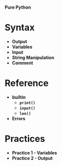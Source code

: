 **Pure Python**

# Syntax

- **Output**
- **Variables**
- **Input**
- **String Manipulation**
- **Comment**

# Reference

- **builtin**
  - **`print()`**
  - **`input()`**
  - **`len()`**
- **Errors**

# Practices

- **Practice 1 - Variables**
- **Practice 2 - Output**
